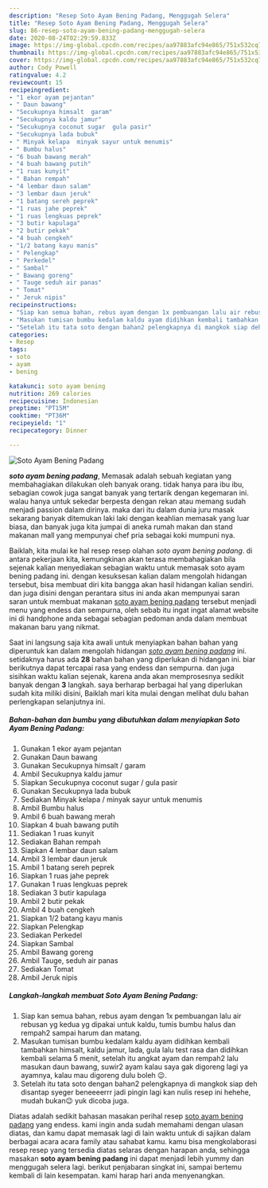 ```yaml
---
description: "Resep Soto Ayam Bening Padang, Menggugah Selera"
title: "Resep Soto Ayam Bening Padang, Menggugah Selera"
slug: 86-resep-soto-ayam-bening-padang-menggugah-selera
date: 2020-08-24T02:29:59.833Z
image: https://img-global.cpcdn.com/recipes/aa97883afc94e865/751x532cq70/soto-ayam-bening-padang-foto-resep-utama.jpg
thumbnail: https://img-global.cpcdn.com/recipes/aa97883afc94e865/751x532cq70/soto-ayam-bening-padang-foto-resep-utama.jpg
cover: https://img-global.cpcdn.com/recipes/aa97883afc94e865/751x532cq70/soto-ayam-bening-padang-foto-resep-utama.jpg
author: Cody Powell
ratingvalue: 4.2
reviewcount: 15
recipeingredient:
- "1 ekor ayam pejantan"
- " Daun bawang"
- "Secukupnya himsalt  garam"
- "Secukupnya kaldu jamur"
- "Secukupnya coconut sugar  gula pasir"
- "Secukupnya lada bubuk"
- " Minyak kelapa  minyak sayur untuk menumis"
- " Bumbu halus"
- "6 buah bawang merah"
- "4 buah bawang putih"
- "1 ruas kunyit"
- " Bahan rempah"
- "4 lembar daun salam"
- "3 lembar daun jeruk"
- "1 batang sereh peprek"
- "1 ruas jahe peprek"
- "1 ruas lengkuas peprek"
- "3 butir kapulaga"
- "2 butir pekak"
- "4 buah cengkeh"
- "1/2 batang kayu manis"
- " Pelengkap"
- " Perkedel"
- " Sambal"
- " Bawang goreng"
- " Tauge seduh air panas"
- " Tomat"
- " Jeruk nipis"
recipeinstructions:
- "Siap kan semua bahan, rebus ayam dengan 1x pembuangan lalu air rebusan yg kedua yg dipakai untuk kaldu, tumis bumbu halus dan rempah2 sampai harum dan matang."
- "Masukan tumisan bumbu kedalam kaldu ayam didihkan kembali tambahkan himsalt, kaldu jamur, lada, gula lalu test rasa dan didihkan kembali selama 5 menit, setelah itu angkat ayam dan rempah2 lalu masukan daun bawang, suwir2 ayam kalau saya gak digoreng lagi ya ayamnya, kalau mau digoreng dulu boleh 😉."
- "Setelah itu tata soto dengan bahan2 pelengkapnya di mangkok siap deh disantap syeger beneeeerrr jadi pingin lagi kan nulis resep ini hehehe, mudah bukan😉 yuk dicoba juga."
categories:
- Resep
tags:
- soto
- ayam
- bening

katakunci: soto ayam bening 
nutrition: 269 calories
recipecuisine: Indonesian
preptime: "PT15M"
cooktime: "PT36M"
recipeyield: "1"
recipecategory: Dinner

---
```



![Soto Ayam Bening Padang](https://img-global.cpcdn.com/recipes/aa97883afc94e865/751x532cq70/soto-ayam-bening-padang-foto-resep-utama.jpg)

<b><i>soto ayam bening padang</i></b>, Memasak adalah sebuah kegiatan yang membahagiakan dilakukan oleh banyak orang. tidak hanya para ibu ibu, sebagian cowok juga sangat banyak yang tertarik dengan kegemaran ini. walau hanya untuk sekedar berpesta dengan rekan atau memang sudah menjadi passion dalam dirinya. maka dari itu dalam dunia juru masak sekarang banyak ditemukan laki laki dengan keahlian memasak yang luar biasa, dan banyak juga kita jumpai di aneka rumah makan dan stand makanan mall yang mempunyai chef pria sebagai koki mumpuni nya.



Baiklah, kita mulai ke hal resep resep olahan <i>soto ayam bening padang</i>. di antara pekerjaan kita, kemungkinan akan terasa membahagiakan bila sejenak kalian menyediakan sebagian waktu untuk memasak soto ayam bening padang ini. dengan kesuksesan kalian dalam mengolah hidangan tersebut, bisa membuat diri kita bangga akan hasil hidangan kalian sendiri. dan juga disini dengan perantara situs ini anda akan mempunyai saran saran untuk membuat makanan <u>soto ayam bening padang</u> tersebut menjadi menu yang endess dan sempurna, oleh sebab itu ingat ingat alamat website ini di handphone anda sebagai sebagian pedoman anda dalam membuat makanan baru yang nikmat.


Saat ini langsung saja kita awali untuk menyiapkan bahan bahan yang diperuntuk kan dalam mengolah hidangan <u><i>soto ayam bening padang</i></u> ini. setidaknya harus ada <b>28</b> bahan bahan yang diperlukan di hidangan ini. biar berikutnya dapat tercapai rasa yang endess dan sempurna. dan juga sisihkan waktu kalian sejenak, karena anda akan memprosesnya sedikit banyak dengan <b>3</b> langkah. saya berharap berbagai hal yang diperlukan sudah kita miliki disini, Baiklah mari kita mulai dengan melihat dulu bahan perlengkapan selanjutnya ini.

<!--inarticleads1-->

##### Bahan-bahan dan bumbu yang dibutuhkan dalam menyiapkan Soto Ayam Bening Padang:

1. Gunakan 1 ekor ayam pejantan
1. Gunakan  Daun bawang
1. Gunakan Secukupnya himsalt / garam
1. Ambil Secukupnya kaldu jamur
1. Siapkan Secukupnya coconut sugar / gula pasir
1. Gunakan Secukupnya lada bubuk
1. Sediakan  Minyak kelapa / minyak sayur untuk menumis
1. Ambil  Bumbu halus
1. Ambil 6 buah bawang merah
1. Siapkan 4 buah bawang putih
1. Sediakan 1 ruas kunyit
1. Sediakan  Bahan rempah
1. Siapkan 4 lembar daun salam
1. Ambil 3 lembar daun jeruk
1. Ambil 1 batang sereh peprek
1. Siapkan 1 ruas jahe peprek
1. Gunakan 1 ruas lengkuas peprek
1. Sediakan 3 butir kapulaga
1. Ambil 2 butir pekak
1. Ambil 4 buah cengkeh
1. Siapkan 1/2 batang kayu manis
1. Siapkan  Pelengkap
1. Sediakan  Perkedel
1. Siapkan  Sambal
1. Ambil  Bawang goreng
1. Ambil  Tauge, seduh air panas
1. Sediakan  Tomat
1. Ambil  Jeruk nipis




<!--inarticleads2-->

##### Langkah-langkah membuat Soto Ayam Bening Padang:

1. Siap kan semua bahan, rebus ayam dengan 1x pembuangan lalu air rebusan yg kedua yg dipakai untuk kaldu, tumis bumbu halus dan rempah2 sampai harum dan matang.
1. Masukan tumisan bumbu kedalam kaldu ayam didihkan kembali tambahkan himsalt, kaldu jamur, lada, gula lalu test rasa dan didihkan kembali selama 5 menit, setelah itu angkat ayam dan rempah2 lalu masukan daun bawang, suwir2 ayam kalau saya gak digoreng lagi ya ayamnya, kalau mau digoreng dulu boleh 😉.
1. Setelah itu tata soto dengan bahan2 pelengkapnya di mangkok siap deh disantap syeger beneeeerrr jadi pingin lagi kan nulis resep ini hehehe, mudah bukan😉 yuk dicoba juga.




Diatas adalah sedikit bahasan masakan perihal resep <u>soto ayam bening padang</u> yang endess. kami ingin anda sudah memahami dengan ulasan diatas, dan kamu dapat memasak lagi di lain waktu untuk di sajikan dalam berbagai acara acara family atau sahabat kamu. kamu bisa mengkolaborasi resep resep yang tersedia diatas selaras dengan harapan anda, sehingga masakan <b>soto ayam bening padang</b> ini dapat menjadi lebih yummy dan menggugah selera lagi. berikut penjabaran singkat ini, sampai bertemu kembali di lain kesempatan. kami harap hari anda menyenangkan.

